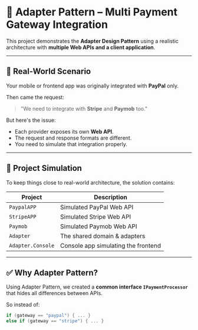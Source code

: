 # 🧩 Adapter Pattern – Multi Payment Gateway Integration

This project demonstrates the **Adapter Design Pattern** using a realistic architecture with **multiple Web APIs and a client application**.

---

## 🧠 Real-World Scenario

Your mobile or frontend app was originally integrated with **PayPal** only.

Then came the request:

> "We need to integrate with **Stripe** and **Paymob** too."

But here's the issue:
- Each provider exposes its own **Web API**.
- The request and response formats are different.
- You need to simulate that integration properly.

---

## 🧪 Project Simulation

To keep things close to real-world architecture, the solution contains:

| Project           | Description                            |
|-------------------|----------------------------------------|
| `PaypalAPP`       | Simulated PayPal Web API               |
| `StripeAPP`       | Simulated Stripe Web API               |
| `Paymob`          | Simulated Paymob Web API               |
| `Adapter`         | The shared domain & adapters           |
| `Adapter.Console` | Console app simulating the frontend    |

---

## ✅ Why Adapter Pattern?

Using Adapter Pattern, we created a **common interface `IPaymentProcessor`** that hides all differences between APIs.

So instead of:
```csharp
if (gateway == "paypal") { ... }
else if (gateway == "stripe") { ... }

